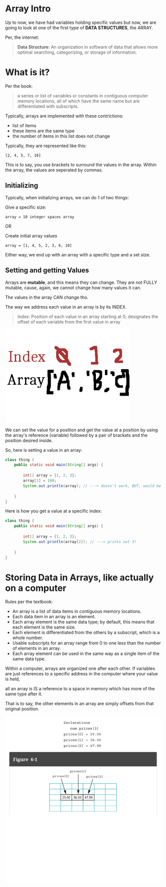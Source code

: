 # Array Intro

Up to now, we have had variables holding specific values
but now, we are going to look at one of the first type of **DATA STRUCTURES**,
the ARRAY.

Per, the internet:
> **Data Structure**: An organization in software of data that allows more optimal searching, categorizing, or storage of information.


# What is it?

Per the book:
> a series or list of variables or constants in contiguous computer memory locations, all of which have the same name but are differentiated with subscripts.

Typically, arrays are implemented with these contrictions:
- list of items
- these items are the same type
- the number of items in this list does not change

Typically, they are represented like this:

```
[2, 4, 5, 7, 10]
```

This is to say, you use brackets to surround the values in the array.
Within the array, the values are seperated by commas.

## Initializing

Typically, when initializing arrays, we can do 1 of two things:

Give a specific size:
```
array = 10 integer spaces array
```
OR

Create initial array values
```
array = [1, 4, 5, 2, 3, 6, 10]
```

Either way, we end up with an array with a specific type and a set size.

## Setting and getting Values

Arrays are **mutable**, and this means they can change.
They are not FULLY mutable, cause, again, we cannot change how many values
it can.

The values in the array CAN change tho.

The way we address each value in an array is by its INDEX.

> Index: Position of each value in an array starting at 0; designates the offset of 
> each variable from the first value in array

![array_bad_drawing.png](assets/array_bad_drawing.png)

We can set the value for a position and get the value at a position
by using the array's reference (variable) followed by a pair of brackets and the position
desired inside.

So, here is setting a value in an array:

```java
class thing {
    public static void main(String[] args) {
     
        int[] array = {1, 2, 3};
        array[1] = 100;
        System.out.println(array); // ---> doesn't work, BUT, would be like [1, 100, 3]

    }
}
```

Here is how you get a value at a specific index:

```java
class thing {
    public static void main(String[] args) {
     
        int[] array = {1, 2, 3};
        System.out.println(array[2]); // ---> prints out 3!

    }
}
```


# Storing Data in Arrays, like actually on a computer

Rules per the textbook:

- An array is a list of data items in contiguous memory locations.
- Each data item in an array is an element.
- Each array element is the same data type; by default, this means that each element is the same size.
- Each element is differentiated from the others by a subscript, which is a whole number.
- Usable subscripts for an array range from 0 to one less than the number of elements in an array.
- Each array element can be used in the same way as a single item of the same data type.


Within a computer, arrays are organized one after each other.
If variables are just references to a specific address in the computer
where your value is held,

all an array is IS a reference to a space in memory which has more of the same type after it.

That is to say, the other elements in an array are simply offsets from that original position.


![array_memory.png](assets/array_memory.png)


